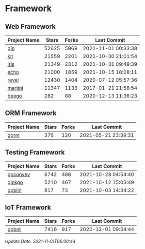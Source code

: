 # Framework

## Web Framework
| Project Name | Stars | Forks | Last Commit |
| ------------ | ----- | ----- | ----------- |
| [gin](https://github.com/gin-gonic/gin) | 52625 | 5969 | 2021-11-01 00:33:38 |
| [kit](https://github.com/go-kit/kit) | 21559 | 2201 | 2021-10-30 21:01:54 |
| [iris](https://github.com/kataras/iris) | 21349 | 2312 | 2021-10-31 09:49:39 |
| [echo](https://github.com/labstack/echo) | 21000 | 1859 | 2021-10-15 18:08:11 |
| [revel](https://github.com/revel/revel) | 12430 | 1404 | 2020-07-12 05:57:36 |
| [martini](https://github.com/go-martini/martini) | 11347 | 1133 | 2017-01-21 21:58:54 |
| [beego](https://github.com/astaxie/beego) | 282 | 88 | 2020-12-13 11:36:23 |

## ORM Framework
| Project Name | Stars | Forks | Last Commit |
| ------------ | ----- | ----- | ----------- |
| [gorm](https://github.com/jinzhu/gorm) | 376 | 120 | 2021-05-21 23:39:31 |

## Testing Framework
| Project Name | Stars | Forks | Last Commit |
| ------------ | ----- | ----- | ----------- |
| [goconvey](https://github.com/smartystreets/goconvey) | 6742 | 486 | 2021-10-28 04:54:40 |
| [ginkgo](https://github.com/onsi/ginkgo) | 5210 | 467 | 2021-10-12 15:03:49 |
| [goblin](https://github.com/franela/goblin) | 817 | 73 | 2021-10-03 14:34:22 |

## IoT Framework
| Project Name | Stars | Forks | Last Commit |
| ------------ | ----- | ----- | ----------- |
| [gobot](https://github.com/hybridgroup/gobot) | 7416 | 917 | 2020-12-01 09:54:44 |

*Update Date: 2021-11-01T06:00:44*
